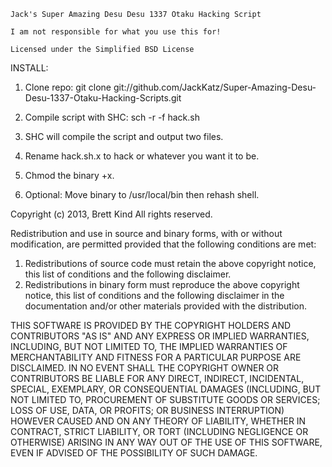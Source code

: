                                                                   
    Jack's Super Amazing Desu Desu 1337 Otaku Hacking Script      
                                                                  
    I am not responsible for what you use this for!         
                                                                  
    Licensed under the Simplified BSD License             


INSTALL:

1) Clone repo: git clone git://github.com/JackKatz/Super-Amazing-Desu-Desu-1337-Otaku-Hacking-Scripts.git 

2) Compile script with SHC: sch -r -f hack.sh

3) SHC will compile the script and output two files.

4) Rename hack.sh.x to hack or whatever you want it to be.

6) Chmod the binary +x.

7) Optional: Move binary to /usr/local/bin then rehash shell.

Copyright (c) 2013, Brett Kind
All rights reserved.

Redistribution and use in source and binary forms, with or without
modification, are permitted provided that the following conditions are met:

1. Redistributions of source code must retain the above copyright notice, this
   list of conditions and the following disclaimer.
2. Redistributions in binary form must reproduce the above copyright notice,
   this list of conditions and the following disclaimer in the documentation
   and/or other materials provided with the distribution.

THIS SOFTWARE IS PROVIDED BY THE COPYRIGHT HOLDERS AND CONTRIBUTORS "AS IS" AND
ANY EXPRESS OR IMPLIED WARRANTIES, INCLUDING, BUT NOT LIMITED TO, THE IMPLIED
WARRANTIES OF MERCHANTABILITY AND FITNESS FOR A PARTICULAR PURPOSE ARE
DISCLAIMED. IN NO EVENT SHALL THE COPYRIGHT OWNER OR CONTRIBUTORS BE LIABLE FOR
ANY DIRECT, INDIRECT, INCIDENTAL, SPECIAL, EXEMPLARY, OR CONSEQUENTIAL DAMAGES
(INCLUDING, BUT NOT LIMITED TO, PROCUREMENT OF SUBSTITUTE GOODS OR SERVICES;
LOSS OF USE, DATA, OR PROFITS; OR BUSINESS INTERRUPTION) HOWEVER CAUSED AND
ON ANY THEORY OF LIABILITY, WHETHER IN CONTRACT, STRICT LIABILITY, OR TORT
(INCLUDING NEGLIGENCE OR OTHERWISE) ARISING IN ANY WAY OUT OF THE USE OF THIS
SOFTWARE, EVEN IF ADVISED OF THE POSSIBILITY OF SUCH DAMAGE.

